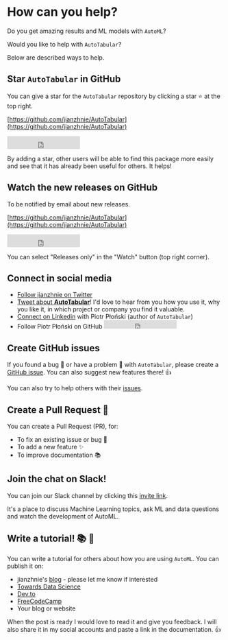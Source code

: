 # How can you help?

Do you get amazing results and ML models with `AutoML`?

Would you like to help with `AutoTabular`?

Below are described ways to help.


## Star `AutoTabular` in GitHub

You can give a star for the `AutoTabular` repository by clicking a star :star: at the top right.

[https://github.com/jianzhnie/AutoTabular](https://github.com/jianzhnie/AutoTabular)

<iframe src="https://ghbtns.com/github-btn.html?user=jianzhnie&repo=AutoTabular&type=star&count=true&size=large" frameborder="0" scrolling="0" width="170" height="30" title="GitHub"></iframe>

By adding a star, other users will be able to find this package more easily and see that it has already been useful for others. It helps!

## Watch the new releases on GitHub

To be notified by email about new releases.

[https://github.com/jianzhnie/AutoTabular](https://github.com/jianzhnie/AutoTabular)

<iframe src="https://ghbtns.com/github-btn.html?user=jianzhnie&repo=AutoTabular&type=watch&count=true&size=large&v=2" frameborder="0" scrolling="0" width="170" height="30" title="GitHub"></iframe>

You can select "Releases only" in the "Watch" button (top right corner).

## Connect in social media

- [Follow jianzhnie on Twitter](https://twitter.com/jianzhnieofficial)
- <a href="https://twitter.com/compose/tweet?text=I'm loving AutoTabular because... https://github.com/jianzhnie/AutoTabular cc @jianzhnieofficial" class="external-link" target="_blank">Tweet about **AutoTabular**</a>! I'd love to hear from you how you use it, why you like it, in which project or company you find it valuable.
- [Connect on Linkedin](https://www.linkedin.com/in/piotr-plonski-jianzhnie/) with Piotr Płoński (author of `AutoTabular`)
- Follow Piotr Płoński on GitHub <iframe src="https://ghbtns.com/github-btn.html?user=pplonski&type=follow&count=true" frameborder="0" scrolling="0" width="170" height="20" title="GitHub"></iframe>

## Create GitHub issues

If you found a bug :bug: or have a problem :construction: with `AutoTabular`, please create a [GitHub issue](https://github.com/jianzhnie/AutoTabular/issues/new). You can also suggest new features there! :+1:

You can also try to help others with their [issues](https://github.com/jianzhnie/AutoTabular/issues).

## Create a Pull Request :rocket:

You can create a Pull Request (PR), for:

* To fix an existing issue or bug :bug:
* To add a new feature :sparkles:
* To improve documentation :books:

## Join the chat on Slack!

You can join our Slack channel by clicking this [invite link](https://AutoTabular.slack.com/join/shared_invite/zt-gkhfsvhw-H6LMKxxV5adeTmn9V7nbZw#/).

It's a place to discuss Machine Learning topics, ask ML and data questions and watch the development of AutoML.

## Write a tutorial! :books: :book:

You can write a tutorial for others about how you are using `AutoML`. You can publish it on:

- jianzhnie's [blog](https://jianzhnie.com/blog) - please let me know if interested
- [Towards Data Science](https://towardsdatascience.com/)
- [Dev.to](https://dev.to/)
- [FreeCodeCamp](https://www.freecodecamp.org)
- Your blog or website

When the post is ready I would love to read it and give you feedback. I will also share it in my social accounts and paste a link in the documentation. :+1:
